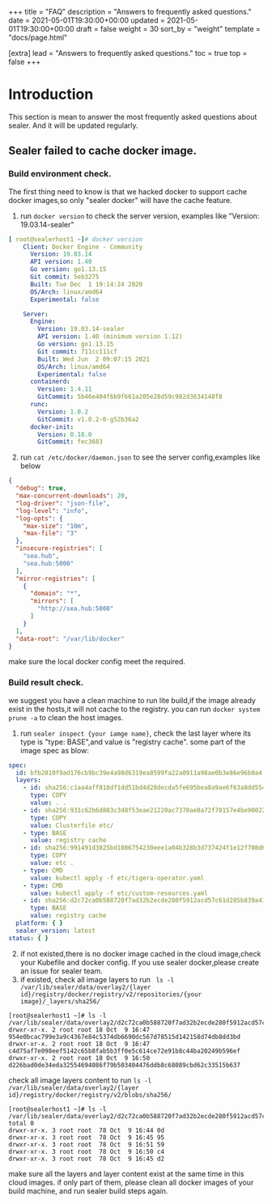 +++
title = "FAQ"
description = "Answers to frequently asked questions."
date = 2021-05-01T19:30:00+00:00
updated = 2021-05-01T19:30:00+00:00
draft = false
weight = 30
sort_by = "weight"
template = "docs/page.html"

[extra]
lead = "Answers to frequently asked questions."
toc = true
top = false
+++


# Introduction

This section is mean to answer the most frequently asked questions about sealer. And it will be updated regularly.

## Sealer failed to cache docker image.

### Build environment check.

The first thing need to know is that we hacked docker to support cache docker images,so only "sealer docker" will have
the cache feature.

1. run `docker version` to check the server version, examples like "Version: 19.03.14-sealer"

```yaml
[ root@sealerhost1 ~]# docker version
    Client: Docker Engine - Community
      Version: 19.03.14
      API version: 1.40
      Go version: go1.13.15
      Git commit: 5eb3275
      Built: Tue Dec  1 19:14:24 2020
      OS/Arch: linux/amd64
      Experimental: false

    Server:
      Engine:
        Version: 19.03.14-sealer
        API version: 1.40 (minimum version 1.12)
        Go version: go1.13.15
        Git commit: 711cc111cf
        Built: Wed Jun  2 09:07:15 2021
        OS/Arch: linux/amd64
        Experimental: false
      containerd:
        Version: 1.4.11
        GitCommit: 5b46e404f6b9f661a205e28d59c982d3634148f8
      runc:
        Version: 1.0.2
        GitCommit: v1.0.2-0-g52b36a2
      docker-init:
        Version: 0.18.0
        GitCommit: fec3683

```

2. run `cat /etc/docker/daemon.json` to see the server config,examples like below

```json
{
  "debug": true,
  "max-concurrent-downloads": 20,
  "log-driver": "json-file",
  "log-level": "info",
  "log-opts": {
    "max-size": "10m",
    "max-file": "3"
  },
  "insecure-registries": [
    "sea.hub",
    "sea.hub:5000"
  ],
  "mirror-registries": [
    {
      "domain": "*",
      "mirrors": [
        "http://sea.hub:5000"
      ]
    }
  ],
  "data-root": "/var/lib/docker"
}
```

make sure the local docker config meet the required.

### Build result check.

we suggest you have a clean machine to run lite build,if the image already exist in the hosts,it will not cache to the
registry. you can run `docker system prune -a` to clean the host images.

1. run `sealer inspect {your iamge name}`, check the last layer where its type is "type: BASE",and value is "registry
   cache". some part of the image spec as blow:

```yaml
spec:
  id: bfb2810f9ad176cb9bc39e4a98d6319ea8599fa22a0911a98ae0b3e86e96b0a4
  layers:
    - id: sha256:c1aa4aff818df1dd51bd4d28decda5fe695bea8a9ae6f63a8dd5541c7640b3d6
      type: COPY
      value: . .
    - id: sha256:931c62b6d883c3d8f53eae21220ac7370ae0a72f70157e4be90022b70aab77b0
      type: COPY
      value: Clusterfile etc/
    - type: BASE
      value: registry cache
    - id: sha256:991491d3025bd1086754230eee1a04b328b3d737424f1e12f708d651e6d66860
      type: COPY
      value: etc .
    - type: CMD
      value: kubectl apply -f etc/tigera-operator.yaml
    - type: CMD
      value: kubectl apply -f etc/custom-resources.yaml
    - id: sha256:d2c72ca0b588720f7ad32b2ecde280f5912acd57c61d285b839a4193da78d90d
      type: BASE
      value: registry cache
  platform: { }
  sealer_version: latest
status: { }
```

2. if not existed,there is no docker image cached in the cloud image,check your Kubefile and docker config. If you use
   sealer docker,please create an issue for sealer team.
3. if existed, check all image layers to
   run ` ls -l /var/lib/sealer/data/overlay2/{layer id}/registry/docker/registry/v2/repositories/{your image}/_layers/sha256/`

```shell
[root@sealerhost1 ~]# ls -l /var/lib/sealer/data/overlay2/d2c72ca0b588720f7ad32b2ecde280f5912acd57c61d285b839a4193da78d90d/registry/docker/registry/v2/repositories/calico/node/_layers/sha256/
drwxr-xr-x. 2 root root 18 Oct  9 16:47 954e0bcac799e3a9c4367e84c5374db6690dc567d78515d142158d74db8dd3bd
drwxr-xr-x. 2 root root 18 Oct  9 16:47 c4d75af7e098eef5142c65b8fab5b3ff0e5c614ce72e91b8c44ba20249b596ef
drwxr-xr-x. 2 root root 18 Oct  9 16:50 d226bad0de34eda32554694086f79b503404476ddb8c68089cbd62c33515b637
```

check all image layers content to
run `ls -l /var/lib/sealer/data/overlay2/{layer id}/registry/docker/registry/v2/blobs/sha256/`

```shell
[root@sealerhost1 ~]# ls -l /var/lib/sealer/data/overlay2/d2c72ca0b588720f7ad32b2ecde280f5912acd57c61d285b839a4193da78d90d/registry/docker/registry/v2/blobs/sha256
total 0
drwxr-xr-x. 3 root root  78 Oct  9 16:44 0d
drwxr-xr-x. 3 root root  78 Oct  9 16:45 95
drwxr-xr-x. 3 root root  78 Oct  9 16:51 59
drwxr-xr-x. 3 root root  78 Oct  9 16:50 c4
drwxr-xr-x. 3 root root  78 Oct  9 16:45 d2
```

make sure all the layers and layer content exist at the same time in this cloud images. if only part of them, please
clean all docker images of your build machine, and run sealer build steps again.